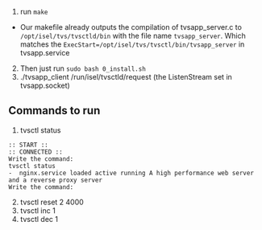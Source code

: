 1. run `make`
- Our makefile already outputs the compilation of tvsapp_server.c to `/opt/isel/tvs/tvsctld/bin` with the file name `tvsapp_server`. Which matches the `ExecStart=/opt/isel/tvs/tvsctl/bin/tvsapp_server` in tvsapp.service
2. Then just run `sudo bash 0_install.sh`
3. ./tvsapp_client /run/isel/tvsctld/request (the ListenStream set in tvsapp.socket)

## Commands to run
1. tvsctl status 

```
:: START ::
:: CONNECTED ::
Write the command:
tvsctl status
-  nginx.service loaded active running A high performance web server and a reverse proxy server
Write the command:
```

2. tvsctl reset 2 4000
3. tvsctl inc 1
4. tvsctl dec 1